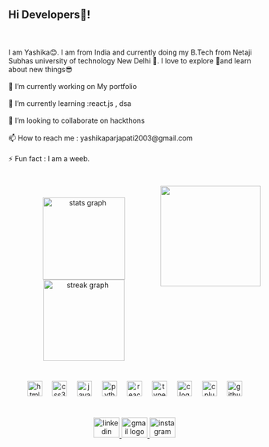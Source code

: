 <h2 align="left">Hi  Developers👋!</h2>

###

<br clear="both">

<p align="left">I am Yashika😊. I am from India and currently doing my B.Tech from Netaji Subhas university of technology  New Delhi 🏫. I love to explore 💖and learn about new things😎<br><br>🔭 I’m currently working on My portfolio<br><br>🌱 I’m currently learning :react.js , dsa<br><br>👯 I’m looking to collaborate on hackthons<br><br>📫 How to reach me : yashikaparjapati2003@gmail.com<br><br>⚡ Fun fact : I am a weeb.</p>

###

<br clear="both">

<img align="right" height="200" src="https://everythinganimee.com/cdn/shop/files/14406a6326bac5ccac8a3f09a122dcac_4405f374-5a95-4fcd-a81a-f45476b6bb74.gif?v=1691980728"  />

###

<div align="center">
  <img src="https://github-readme-stats.vercel.app/api?username=Yashika9013&hide_title=false&hide_rank=true&show_icons=true&include_all_commits=true&count_private=true&disable_animations=false&theme=dracula&locale=en&hide_border=false" height="164" alt="stats graph"  />
  <img src="https://streak-stats.demolab.com?user=Yashika9013&locale=en&mode=daily&theme=dracula&hide_border=false&border_radius=5" height="162" alt="streak graph"  />
</div>

###

<br clear="both">

<div align="center">
  <img src="https://cdn.jsdelivr.net/gh/devicons/devicon/icons/html5/html5-original.svg" height="30" alt="html5 logo"  />
  <img width="12" />
  <img src="https://cdn.jsdelivr.net/gh/devicons/devicon/icons/css3/css3-original.svg" height="30" alt="css3 logo"  />
  <img width="12" />
  <img src="https://cdn.jsdelivr.net/gh/devicons/devicon/icons/javascript/javascript-original.svg" height="30" alt="javascript logo"  />
  <img width="12" />
  <img src="https://cdn.jsdelivr.net/gh/devicons/devicon/icons/python/python-original.svg" height="30" alt="python logo"  />
  <img width="12" />
  <img src="https://cdn.jsdelivr.net/gh/devicons/devicon/icons/react/react-original.svg" height="30" alt="react logo"  />
  <img width="12" />
  <img src="https://cdn.jsdelivr.net/gh/devicons/devicon/icons/typescript/typescript-original.svg" height="30" alt="typescript logo"  />
  <img width="12" />
  <img src="https://cdn.jsdelivr.net/gh/devicons/devicon/icons/c/c-original.svg" height="30" alt="c logo"  />
  <img width="12" />
  <img src="https://cdn.jsdelivr.net/gh/devicons/devicon/icons/cplusplus/cplusplus-original.svg" height="30" alt="cplusplus logo"  />
  <img width="12" />
  <img src="https://cdn.jsdelivr.net/gh/devicons/devicon/icons/github/github-original.svg" height="30" alt="github logo"  />
</div>

###

<br clear="both">

<div align="center">
  <a href="https://www.linkedin.com/in/yashika-prajapati-0aa678271/" target="_blank">
    <img src="https://raw.githubusercontent.com/maurodesouza/profile-readme-generator/master/src/assets/icons/social/linkedin/default.svg" width="52" height="40" alt="linkedin logo"  />
  </a>
  <a href="yashikaparjapati2003@gmail.com" target="_blank">
    <img src="https://raw.githubusercontent.com/maurodesouza/profile-readme-generator/master/src/assets/icons/social/gmail/default.svg" width="52" height="40" alt="gmail logo"  />
  </a>
  <img src="https://raw.githubusercontent.com/maurodesouza/profile-readme-generator/master/src/assets/icons/social/instagram/default.svg" width="52" height="40" alt="instagram logo"  />
</div>

###

